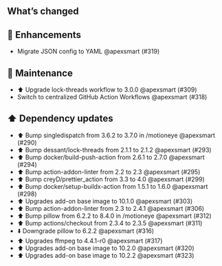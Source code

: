 ## What’s changed

## 🚀 Enhancements

- Migrate JSON config to YAML @apexsmart (#319)

## 🧰 Maintenance

- ⬆️ Upgrade lock-threads workflow to 3.0.0 @apexsmart (#309)
- Switch to centralized GitHub Action Workflows @apexsmart (#318)

## ⬆️ Dependency updates

- ⬆️ Bump singledispatch from 3.6.2 to 3.7.0 in /motioneye @apexsmart (#290)
- ⬆️ Bump dessant/lock-threads from 2.1.1 to 2.1.2 @apexsmart (#293)
- ⬆️ Bump docker/build-push-action from 2.6.1 to 2.7.0 @apexsmart (#294)
- ⬆️ Bump action-addon-linter from 2.2 to 2.3 @apexsmart (#295)
- ⬆️ Bump creyD/prettier_action from 3.3 to 4.0 @apexsmart (#299)
- ⬆️ Bump docker/setup-buildx-action from 1.5.1 to 1.6.0 @apexsmart (#298)
- ⬆️ Upgrades add-on base image to 10.1.0 @apexsmart (#303)
- ⬆️ Bump action-addon-linter from 2.3 to 2.4.1 @apexsmart (#306)
- ⬆️ Bump pillow from 6.2.2 to 8.4.0 in /motioneye @apexsmart (#312)
- ⬆️ Bump actions/checkout from 2.3.4 to 2.3.5 @apexsmart (#311)
- ⬇️ Downgrade pillow to 6.2.2 @apexsmart (#316)
- ⬆️ Upgrades ffmpeg to 4.4.1-r0 @apexsmart (#317)
- ⬆️ Upgrades add-on base image to 10.2.0 @apexsmart (#320)
- ⬆️ Upgrades add-on base image to 10.2.2 @apexsmart (#323)
